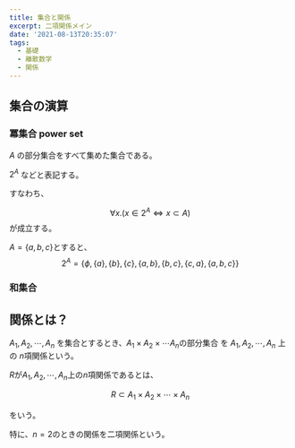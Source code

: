 ```yaml
---
title: 集合と関係
excerpt: 二項関係メイン
date: '2021-08-13T20:35:07'
tags:
  - 基礎
  - 離散数学
  - 関係
---
```


## 集合の演算
### 冪集合 power set
$A$ の部分集合をすべて集めた集合である。

$2^A$ などと表記する。

すなわち、

$$
\forall x. (x \in 2^A \Leftrightarrow x \subset A)
$$
が成立する。

$A = \{a,b,c\}$とすると、
$$
2^A = \{\phi, \{a\}, \{b\}, \{c\}, \{a,b\}, \{b,c\}, \{c,a\}, \{a,b,c\}\}
$$

### 和集合


## 関係とは？

$A_1, A_2, \cdots, A_n$ を集合とするとき、$A_1 \times A_2 \times \cdots A_n$の部分集合
を $A_1, A_2, \cdots, A_n$ 上の $n$項関係という。

$R$が$A_1, A_2, \cdots, A_n$上の$n$項関係であるとは、

$$
R \subset A_1 \times A_2 \times \cdots \times A_n
$$

をいう。


特に、$n=2$のときの関係を二項関係という。


